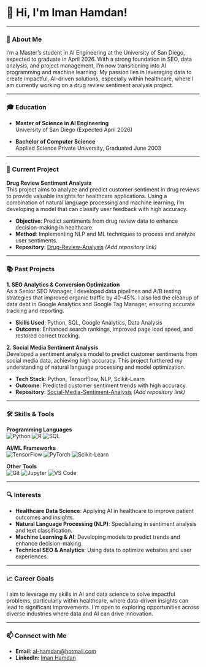 # 👋 Hi, I'm Iman Hamdan!

---

### 🚀 About Me
I’m a Master’s student in AI Engineering at the University of San Diego, expected to graduate in April 2026. With a strong foundation in SEO, data analysis, and project management, I’m now transitioning into AI programming and machine learning. My passion lies in leveraging data to create impactful, AI-driven solutions, especially within healthcare, where I am currently working on a drug review sentiment analysis project.

---

### 🎓 Education

- **Master of Science in AI Engineering**  
  University of San Diego (Expected April 2026)

- **Bachelor of Computer Science**  
  Applied Science Private University, Graduated June 2003

---

### 🌱 Current Project
**Drug Review Sentiment Analysis**  
This project aims to analyze and predict customer sentiment in drug reviews to provide valuable insights for healthcare applications. Using a combination of natural language processing and machine learning, I’m developing a model that can classify user feedback with high accuracy.

- **Objective**: Predict sentiments from drug review data to enhance decision-making in healthcare.
- **Method**: Implementing NLP and ML techniques to process and analyze user sentiments.
- **Repository**: [Drug-Review-Analysis](#) _(Add repository link)_

---

### 📚 Past Projects

**1. SEO Analytics & Conversion Optimization**  
As a Senior SEO Manager, I developed data pipelines and A/B testing strategies that improved organic traffic by 40-45%. I also led the cleanup of data debt in Google Analytics and Google Tag Manager, ensuring accurate tracking and reporting.

- **Skills Used**: Python, SQL, Google Analytics, Data Analysis
- **Outcome**: Enhanced search rankings, improved page load speed, and restored correct tracking.

**2. Social Media Sentiment Analysis**  
Developed a sentiment analysis model to predict customer sentiments from social media data, achieving high accuracy. This project furthered my understanding of natural language processing and model optimization.

- **Tech Stack**: Python, TensorFlow, NLP, Scikit-Learn
- **Outcome**: Predicted customer sentiment trends with high accuracy.
- **Repository**: [Social-Media-Sentiment-Analysis](#) _(Add repository link)_

---

### 🛠️ Skills & Tools

**Programming Languages**  
![Python](https://img.shields.io/badge/Python-3776AB?style=for-the-badge&logo=python&logoColor=white) 
![R](https://img.shields.io/badge/R-276DC3?style=for-the-badge&logo=r&logoColor=white) 
![SQL](https://img.shields.io/badge/SQL-4479A1?style=for-the-badge&logo=postgresql&logoColor=white)

**AI/ML Frameworks**  
![TensorFlow](https://img.shields.io/badge/TensorFlow-FF6F00?style=for-the-badge&logo=tensorflow&logoColor=white) 
![PyTorch](https://img.shields.io/badge/PyTorch-EE4C2C?style=for-the-badge&logo=pytorch&logoColor=white) 
![Scikit-Learn](https://img.shields.io/badge/Scikit--Learn-F7931E?style=for-the-badge&logo=scikit-learn&logoColor=white)

**Other Tools**  
![Git](https://img.shields.io/badge/Git-F05032?style=for-the-badge&logo=git&logoColor=white) 
![Jupyter](https://img.shields.io/badge/Jupyter-F37626?style=for-the-badge&logo=jupyter&logoColor=white) 
![VS Code](https://img.shields.io/badge/VS_Code-007ACC?style=for-the-badge&logo=visual-studio-code&logoColor=white)

---

### 🔍 Interests

- **Healthcare Data Science**: Applying AI in healthcare to improve patient outcomes and insights.
- **Natural Language Processing (NLP)**: Specializing in sentiment analysis and text classification.
- **Machine Learning & AI**: Developing models to predict trends and enhance decision-making.
- **Technical SEO & Analytics**: Using data to optimize websites and user experiences.

---

### 📈 Career Goals
I aim to leverage my skills in AI and data science to solve impactful problems, particularly within healthcare, where data-driven insights can lead to significant improvements. I'm open to exploring opportunities across diverse industries where data and AI can drive innovation.

---

### 📫 Connect with Me

- **Email**: al-hamdan@hotmail.com
- **LinkedIn**: [Iman Hamdan](https://www.linkedin.com/in/iman-hamdan/)


